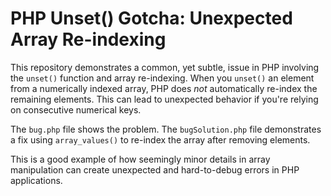 # PHP Unset() Gotcha: Unexpected Array Re-indexing

This repository demonstrates a common, yet subtle, issue in PHP involving the `unset()` function and array re-indexing.  When you `unset()` an element from a numerically indexed array, PHP does *not* automatically re-index the remaining elements. This can lead to unexpected behavior if you're relying on consecutive numerical keys.

The `bug.php` file shows the problem. The `bugSolution.php` file demonstrates a fix using `array_values()` to re-index the array after removing elements.

This is a good example of how seemingly minor details in array manipulation can create unexpected and hard-to-debug errors in PHP applications.